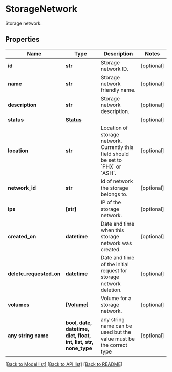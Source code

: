 # StorageNetwork

Storage network.

## Properties
Name | Type | Description | Notes
------------ | ------------- | ------------- | -------------
**id** | **str** | Storage network ID. | [optional] 
**name** | **str** | Storage network friendly name. | [optional] 
**description** | **str** | Storage network description. | [optional] 
**status** | [**Status**](Status.md) |  | [optional] 
**location** | **str** | Location of storage network. Currently this field should be set to &#x60;PHX&#x60; or &#x60;ASH&#x60;. | [optional] 
**network_id** | **str** | Id of network the storage belongs to. | [optional] 
**ips** | **[str]** | IP of the storage network. | [optional] 
**created_on** | **datetime** | Date and time when this storage network was created. | [optional] 
**delete_requested_on** | **datetime** | Date and time of the initial request for storage network deletion. | [optional] 
**volumes** | [**[Volume]**](Volume.md) | Volume for a storage network. | [optional] 
**any string name** | **bool, date, datetime, dict, float, int, list, str, none_type** | any string name can be used but the value must be the correct type | [optional]

[[Back to Model list]](../README.md#documentation-for-models) [[Back to API list]](../README.md#documentation-for-api-endpoints) [[Back to README]](../README.md)


